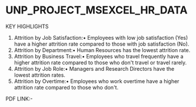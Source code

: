 # UNP_PROJECT_MSEXCEL_HR_DATA

KEY HIGHLIGHTS
1.	Attrition by Job Satisfaction:•	Employees with low job satisfaction (Yes) have a higher attrition rate compared to those with job satisfaction (No).
2.	Attrition by Department:•	Human Resources has the lowest attrition rate.
3.	Attrition by Business Travel:•	Employees who travel frequently have a higher attrition rate compared to those who don't travel or travel rarely.
4.	Attrition by Job Role:•	Managers and Research Directors have the lowest attrition rates.
5.	Attrition by Overtime:•	Employees who work overtime have a higher attrition rate compared to those who don't.

PDF LINK:- 
